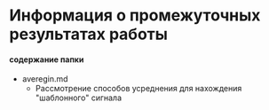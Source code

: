 # Информация о промежуточных результатах работы
#### содержание папки
- averegin.md
	- Рассмотрение способов усреднения  для нахождения "шаблонного" сигнала

